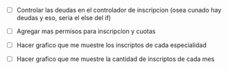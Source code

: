 - [ ] Controlar las deudas en el controlador de inscripcion (osea cunado hay deudas y eso, seria el else del if)
- [ ] Agregar mas permisos para inscripcion y cuotas
- [ ] Hacer grafico que me muestre los inscriptos de cada especialidad
- [ ] Hacer grafico que me muestre la cantidad de inscriptos de cada mes

